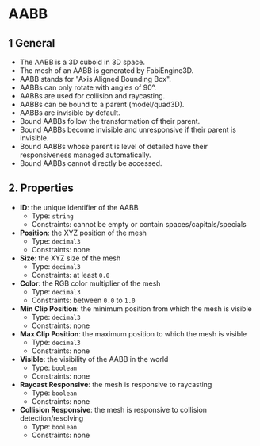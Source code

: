 # AABB

## 1 General

- The AABB is a 3D cuboid in 3D space.
- The mesh of an AABB is generated by FabiEngine3D.
- AABB stands for "Axis Aligned Bounding Box".
- AABBs can only rotate with angles of 90&deg;.
- AABBs are used for collision and raycasting.
- AABBs can be bound to a parent (model/quad3D).
- AABBs are invisible by default.
- Bound AABBs follow the transformation of their parent.
- Bound AABBs become invisible and unresponsive if their parent is invisible.
- Bound AABBs whose parent is level of detailed have their responsiveness managed automatically.
- Bound AABBs cannot directly be accessed.

## 2. Properties

- **ID**: the unique identifier of the AABB
  - Type: `string`
  - Constraints: cannot be empty or contain spaces/capitals/specials
- **Position**: the XYZ position of the mesh
  - Type: `decimal3`
  - Constraints: none
- **Size**: the XYZ size of the mesh
  - Type: `decimal3`
  - Constraints: at least `0.0`
- **Color**: the RGB color multiplier of the mesh
  - Type: `decimal3`
  - Constraints: between `0.0` to `1.0`
- **Min Clip Position**: the minimum position from which the mesh is visible
  - Type: `decimal3`
  - Constraints: none
- **Max Clip Position**: the maximum position to which the mesh is visible
  - Type: `decimal3`
  - Constraints: none
- **Visible**: the visibility of the AABB in the world
  - Type: `boolean`
  - Constraints: none
- **Raycast Responsive**: the mesh is responsive to raycasting
  - Type: `boolean`
  - Constraints: none
- **Collision Responsive**: the mesh is responsive to collision detection/resolving
  - Type: `boolean`
  - Constraints: none
